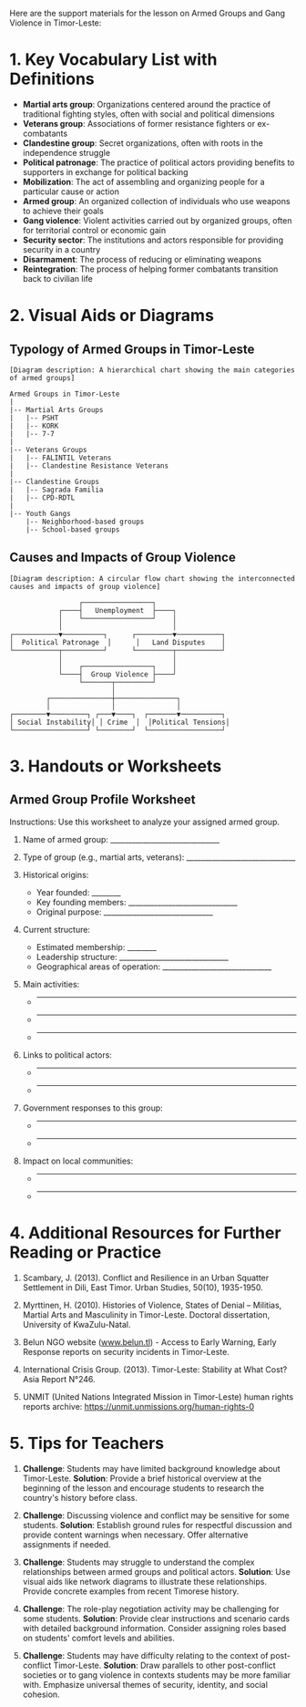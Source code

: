 Here are the support materials for the lesson on Armed Groups and Gang Violence in Timor-Leste:

# 1. Key Vocabulary List with Definitions

- **Martial arts group**: Organizations centered around the practice of traditional fighting styles, often with social and political dimensions
- **Veterans group**: Associations of former resistance fighters or ex-combatants
- **Clandestine group**: Secret organizations, often with roots in the independence struggle
- **Political patronage**: The practice of political actors providing benefits to supporters in exchange for political backing
- **Mobilization**: The act of assembling and organizing people for a particular cause or action
- **Armed group**: An organized collection of individuals who use weapons to achieve their goals
- **Gang violence**: Violent activities carried out by organized groups, often for territorial control or economic gain
- **Security sector**: The institutions and actors responsible for providing security in a country
- **Disarmament**: The process of reducing or eliminating weapons
- **Reintegration**: The process of helping former combatants transition back to civilian life

# 2. Visual Aids or Diagrams

## Typology of Armed Groups in Timor-Leste

```
[Diagram description: A hierarchical chart showing the main categories of armed groups]

Armed Groups in Timor-Leste
|
|-- Martial Arts Groups
|   |-- PSHT
|   |-- KORK
|   |-- 7-7
|
|-- Veterans Groups
|   |-- FALINTIL Veterans
|   |-- Clandestine Resistance Veterans
|
|-- Clandestine Groups
|   |-- Sagrada Familia
|   |-- CPD-RDTL
|
|-- Youth Gangs
    |-- Neighborhood-based groups
    |-- School-based groups
```

## Causes and Impacts of Group Violence

```
[Diagram description: A circular flow chart showing the interconnected causes and impacts of group violence]

                 ┌─────────────────┐
            ┌────┤   Unemployment  ├────┐
            │    └─────────────────┘    │
            │                           │
┌───────────▼──────────┐      ┌─────────▼───────────┐
│  Political Patronage  │      │   Land Disputes    │
└───────────┬──────────┘      └─────────┬───────────┘
            │                           │
            │    ┌─────────────────┐    │
            └────┤  Group Violence ├────┘
                 └───────┬─────────┘
                         │
         ┌───────────────┼───────────────┐
         │               │               │
┌────────▼─────────┐ ┌───▼────┐  ┌───────▼──────────┐
│ Social Instability│ │ Crime  │  │Political Tensions│
└──────────────────┘ └────────┘  └──────────────────┘
```

# 3. Handouts or Worksheets

## Armed Group Profile Worksheet

Instructions: Use this worksheet to analyze your assigned armed group.

1. Name of armed group: ______________________________

2. Type of group (e.g., martial arts, veterans): ______________________________

3. Historical origins:
   - Year founded: ________
   - Key founding members: ______________________________
   - Original purpose: ______________________________

4. Current structure:
   - Estimated membership: ________
   - Leadership structure: ______________________________
   - Geographical areas of operation: ______________________________

5. Main activities:
   - ______________________________
   - ______________________________
   - ______________________________

6. Links to political actors:
   - ______________________________
   - ______________________________

7. Government responses to this group:
   - ______________________________
   - ______________________________

8. Impact on local communities:
   - ______________________________
   - ______________________________

# 4. Additional Resources for Further Reading or Practice

1. Scambary, J. (2013). Conflict and Resilience in an Urban Squatter Settlement in Dili, East Timor. Urban Studies, 50(10), 1935-1950.

2. Myrttinen, H. (2010). Histories of Violence, States of Denial – Militias, Martial Arts and Masculinity in Timor-Leste. Doctoral dissertation, University of KwaZulu-Natal.

3. Belun NGO website (www.belun.tl) - Access to Early Warning, Early Response reports on security incidents in Timor-Leste.

4. International Crisis Group. (2013). Timor-Leste: Stability at What Cost? Asia Report N°246.

5. UNMIT (United Nations Integrated Mission in Timor-Leste) human rights reports archive: https://unmit.unmissions.org/human-rights-0

# 5. Tips for Teachers

1. **Challenge**: Students may have limited background knowledge about Timor-Leste.
   **Solution**: Provide a brief historical overview at the beginning of the lesson and encourage students to research the country's history before class.

2. **Challenge**: Discussing violence and conflict may be sensitive for some students.
   **Solution**: Establish ground rules for respectful discussion and provide content warnings when necessary. Offer alternative assignments if needed.

3. **Challenge**: Students may struggle to understand the complex relationships between armed groups and political actors.
   **Solution**: Use visual aids like network diagrams to illustrate these relationships. Provide concrete examples from recent Timorese history.

4. **Challenge**: The role-play negotiation activity may be challenging for some students.
   **Solution**: Provide clear instructions and scenario cards with detailed background information. Consider assigning roles based on students' comfort levels and abilities.

5. **Challenge**: Students may have difficulty relating to the context of post-conflict Timor-Leste.
   **Solution**: Draw parallels to other post-conflict societies or to gang violence in contexts students may be more familiar with. Emphasize universal themes of security, identity, and social cohesion.